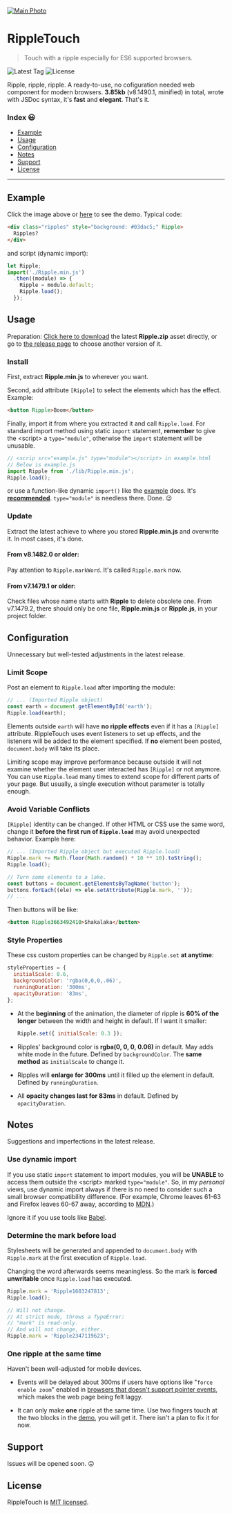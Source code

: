 [![Main Photo](./Photo.png)][Demo]

# RippleTouch

> Touch with a ripple especially for ES6 supported browsers.

![Latest Tag](https://img.shields.io/github/tag-date/PaperFlu/RippleTouch.svg) ![License](https://img.shields.io/github/license/PaperFlu/RippleTouch.svg)

Ripple, ripple, ripple. A ready-to-use, no cofiguration needed web component for modern browsers. **3.85kb** (v8.1490.1, minified) in total, wrote with JSDoc syntax, it's **fast** and **elegant**. That's it.

### Index 😃

- [Example](#example)
- [Usage](#usage)
- [Configuration](#configuration)
- [Notes](#notes)
- [Support](#support)
- [License](#license)

---

## Example

Click the image above or [here][Demo] to see the demo. Typical code:

```html
<div class="ripples" style="background: #03dac5;" Ripple>
  Ripples?
</div>
```

and script (dynamic import):

```javascript
let Ripple;
import('./Ripple.min.js')
  .then((module) => {
    Ripple = module.default;
    Ripple.load();
  });
```

## Usage

Preparation: [Click here to download](https://github.com/PaperFlu/RippleTouch/releases/latest/download/RippleTouch.zip) the latest **Ripple.zip** asset directly, or go to [the release page](https://github.com/PaperFlu/RippleTouch/releases) to choose another version of it.

### Install

First, extract **Ripple.min.js** to wherever you want.

Second, add attribute `[Ripple]` to select the elements which has the effect. Example:

```html
<button Ripple>Boom</button>
```

Finally, import it from where you extracted it and call `Ripple.load`. For standard import method using static `import` statement, **remember** to give the \<script\> a `type="module"`, otherwise the `import` statement will be unusable.

```javascript
// <scrip src="example.js" type="module"></script> in example.html
// Below is example.js
import Ripple from './lib/Ripple.min.js';
Ripple.load();
```

or use a function-like dynamic `import()` like the [example](#example) does. It's **[recommended](#use-dynamic-import)**. `type="module"` is needless there. Done. 😉

### Update

Extract the latest achieve to where you stored **Ripple.min.js** and overwrite it. In most cases, it's done.

#### From v8.1482.0 or older:

Pay attention to `Ripple.markWord`. It's called `Ripple.mark` now.

#### From v7.1479.1 or older:

Check files whose name starts with **Ripple** to delete obsolete one. From v7.1479.2, there should only be one file, **Ripple.min.js** or **Ripple.js**, in your project folder.

## Configuration

Unnecessary but well-tested adjustments in the latest release.

### Limit Scope

Post an element to `Ripple.load` after importing the module:

```javascript
// ... (Imported Ripple object)
const earth = document.getElementById('earth');
Ripple.load(earth);
```

Elements outside `earth` will have **no ripple effects** even if it has a `[Ripple]` attribute. RippleTouch uses event listeners to set up effects, and the listeners will be added to the element specified. If **no** element been posted, `document.body` will take its place.

Limiting scope may improve performance because outside it will not examine whether the element user interacted has `[Ripple]` or not anymore. You can use `Ripple.load` many times to extend scope for different parts of your page. But usually, a single execution without parameter is totally enough.

### Avoid Variable Conflicts

`[Ripple]` identity can be changed. If other HTML or CSS use the same word, change it **before the first run of `Ripple.load`** may avoid unexpected behavior. Example here:

```javascript
// ... (Imported Ripple object but executed Ripple.load)
Ripple.mark += Math.floor(Math.random() * 10 ** 10).toString();
Ripple.load();

// Turn some elements to a lake.
const buttons = document.getElementsByTagName('button');
buttons.forEach((ele) => ele.setAttribute(Ripple.mark, ''));
// ...
```

Then buttons will be like:

```html
<button Ripple3663492410>Shakalaka</button>
```

### Style Properties

These css custom properties can be changed by `Ripple.set` **at anytime**:

```javascript
styleProperties = {
  initialScale: 0.6,
  backgroundColor: 'rgba(0,0,0,.06)',
  runningDuration: '300ms',
  opacityDuration: '83ms',
};
```

-   At the **beginning** of the animation, the diameter of ripple is **60% of the longer** between the width and height in default. If I want it smaller:
    ```javascript
    Ripple.set({ initialScale: 0.3 });
    ```

-   Ripples' background color is **rgba(0, 0, 0, 0.06)** in default. May adds white mode in the future. Defined by `backgroundColor`. The **same method** as `initialScale` to change it.

-   Ripples will **enlarge for 300ms** until it filled up the element in default. Defined by `runningDuration`.

-   All **opacity changes last for 83ms** in default. Defined by `opacityDuration`.

## Notes

Suggestions and imperfections in the latest release.

### Use dynamic import

If you use static `import` statement to import modules, you will be **UNABLE** to access them outside the \<script\> marked `type="module"`. So, in my *personal* views, use dynamic import always if there is no need to consider such a small browser compatibility difference. (For example, Chrome leaves 61-63 and Firefox leaves 60-67 away, according to [MDN](https://developer.mozilla.org/en-US/docs/Web/JavaScript/Reference/Statements/import#Browser_compatibility).)

Ignore it if you use tools like [Babel](https://babeljs.io).

### Determine the mark before load

Stylesheets will be generated and appended to `document.body` with `Ripple.mark` at the first execution of `Ripple.load`.

Changing the word afterwards seems meaningless. So the mark is **forced unwritable** once `Ripple.load` has executed.

```javascript
Ripple.mark = 'Ripple1683247813';
Ripple.load();

// Will not change.
// At strict mode, throws a TypeError:
// "mark" is read-only.
// And will not change, either.
Ripple.mark = 'Ripple2347119623';
```

### One ripple at the same time

Haven't been well-adjusted for mobile devices.

- Events will be delayed about 300ms if users have options like "`force enable zoom`" enabled in [browsers that doesn't support pointer events](https://caniuse.com/#feat=pointer), which makes the web page being felt laggy.

- It can only make **one** ripple at the same time. Use two fingers touch at the two blocks in the [demo][Demo], you will get it. There isn't a plan to fix it for now.

## Support

Issues will be opened soon. 😛

## License

RippleTouch is [MIT licensed](https://github.com/PaperFlu/RippleTouch/blob/master/LICENSE).

[Demo]: https://paperflu.github.io/RippleTouch